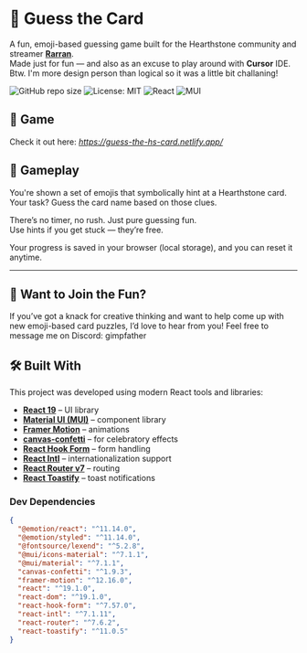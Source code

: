 # 🎴 Guess the Card

A fun, emoji-based guessing game built for the Hearthstone community and streamer **[Rarran](https://www.youtube.com/c/Rarran)**.  
Made just for fun — and also as an excuse to play around with **Cursor** IDE.  
Btw. I'm more design person than logical so it was a little bit challaning!

![GitHub repo size](https://img.shields.io/github/repo-size/GimpFather/guess-the-card)
![License: MIT](https://img.shields.io/badge/License-MIT-yellow.svg)
![React](https://img.shields.io/badge/react-19.1.0-blue)
![MUI](https://img.shields.io/badge/MUI-7.1.1-blueviolet)

## 🚀 Game

Check it out here: _https://guess-the-hs-card.netlify.app/_

## 🧩 Gameplay

You're shown a set of emojis that symbolically hint at a Hearthstone card.  
Your task? Guess the card name based on those clues.

There’s no timer, no rush. Just pure guessing fun.  
Use hints if you get stuck — they’re free.

Your progress is saved in your browser (local storage), and you can reset it anytime.

---

## 🤝 Want to Join the Fun?
If you’ve got a knack for creative thinking and want to help come up with new emoji-based card puzzles, I’d love to hear from you!
Feel free to message me on Discord: gimpfather

## 🛠️ Built With

This project was developed using modern React tools and libraries:

- **[React 19](https://react.dev/)** – UI library
- **[Material UI (MUI)](https://mui.com/)** – component library
- **[Framer Motion](https://www.framer.com/motion/)** – animations
- **[canvas-confetti](https://www.npmjs.com/package/canvas-confetti)** – for celebratory effects
- **[React Hook Form](https://react-hook-form.com/)** – form handling
- **[React Intl](https://formatjs.io/docs/react-intl/)** – internationalization support
- **[React Router v7](https://reactrouter.com/)** – routing
- **[React Toastify](https://fkhadra.github.io/react-toastify/)** – toast notifications

### Dev Dependencies

```json
{
  "@emotion/react": "^11.14.0",
  "@emotion/styled": "^11.14.0",
  "@fontsource/lexend": "^5.2.8",
  "@mui/icons-material": "^7.1.1",
  "@mui/material": "^7.1.1",
  "canvas-confetti": "^1.9.3",
  "framer-motion": "^12.16.0",
  "react": "^19.1.0",
  "react-dom": "^19.1.0",
  "react-hook-form": "^7.57.0",
  "react-intl": "^7.1.11",
  "react-router": "^7.6.2",
  "react-toastify": "^11.0.5"
}
```
